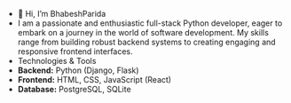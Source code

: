 - 👋 Hi, I’m BhabeshParida
- I am a passionate and enthusiastic full-stack Python developer, eager to embark on a journey in the world of software development. My skills range from building robust backend systems to creating engaging and responsive frontend interfaces.
-  Technologies & Tools
- **Backend:** Python (Django, Flask)
- **Frontend:** HTML, CSS, JavaScript (React)
- **Database:** PostgreSQL, SQLite


<!---
BhabeshParida/BhabeshParida is a ✨ special ✨ repository because its `README.md` (this file) appears on your GitHub profile.
You can click the Preview link to take a look at your changes.
--->
